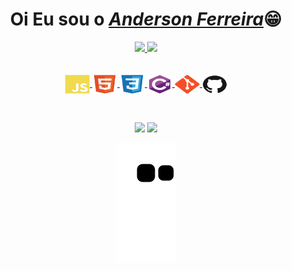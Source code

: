 
<div>
  <h1 align="center"> Oi Eu sou o <a href="https://www.linkedin.com/in/anderson-ferreira-993ab9213/"><i>Anderson Ferreira</i></a>😁</h1>
<div align="center">
  <a href="https://github.com/AndersonFerreiradeMoraes">
  <img height="180em" src="https://github-readme-stats.vercel.app/api?username=AndersonFerreiradeMoraes&show_icons=true&theme=chartreuse-dark&include_all_commits=true&count_private=true"/>
  <img height="180em" src="https://github-readme-stats.vercel.app/api/top-langs/?username=AndersonFerreiradeMoraes&layout=compact&langs_count=7&theme=chartreuse-dark"/>
</div>
  <div align="center" valign="top"><br>
  <div style="display: inline_block"><br>
  <img align="center" alt="And-Js" height="30" width="40" src="https://raw.githubusercontent.com/devicons/devicon/master/icons/javascript/javascript-plain.svg">
  <img align="center" alt="And-HTML" height="30" width="40" src="https://raw.githubusercontent.com/devicons/devicon/master/icons/html5/html5-original.svg">
  <img align="center" alt="And-CSS" height="30" width="40" src="https://raw.githubusercontent.com/devicons/devicon/master/icons/css3/css3-original.svg">
  <img align="center" alt="And-Csharp" height="30" width="40" src="https://raw.githubusercontent.com/devicons/devicon/master/icons/csharp/csharp-original.svg">
  <img align="center" alt="git" height="30" width="40" src="https://raw.githubusercontent.com/devicons/devicon/master/icons/git/git-original.svg">
  <img align="center" alt="github" height="30" width="40" src="https://raw.githubusercontent.com/devicons/devicon/master/icons/github/github-original.svg">
</div><br>

    
  ##
 
<a href="https://www.linkedin.com/in/anderson-ferreira-993ab9213/" target="_blank"><img src="https://img.shields.io/badge/-LinkedIn-%230077B5?style=for-the-badge&logo=linkedin&logoColor=white" target="_blank"></a> 
  <a href="mailto:anderson.ferreirademorais@gmail.com"><img src="https://img.shields.io/badge/-Gmail-%23333?style=for-the-badge&logo=gmail&logoColor=white" target="_blank"></a>
</div>
 <div align="center">
  
  ![Animação de cobra](https://github.com/AndersonFerreiradeMoraes/AndersonFerreiradeMoraes/blob/output/github-contribution-grid-snake.svg)
  
</div>

